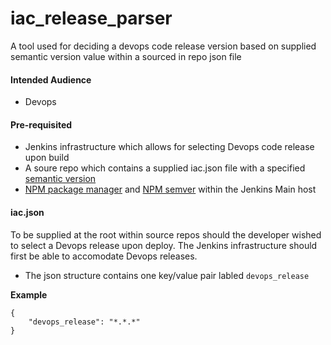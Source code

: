 # iac_release_parser
A tool used for deciding a devops code release version based on supplied semantic version value within a sourced in repo json file

#### Intended Audience
* Devops

#### Pre-requisited
* Jenkins infrastructure which allows for selecting Devops code release upon build
* A soure repo which contains a supplied iac.json file with a specified [semantic version](https://semver.org/)
* [NPM package manager](https://docs.npmjs.com/downloading-and-installing-node-js-and-npm) and [NPM semver](https://www.npmjs.com/package/semver) within the Jenkins Main host

#### iac.json
To be supplied at the root within source repos should the developer wished to select a Devops release upon deploy. The Jenkins infrastructure should first be able to accomodate Devops releases.
* The json structure contains one key/value pair labled `devops_release`

**Example**
```
{
	"devops_release": "*.*.*"
}
```
